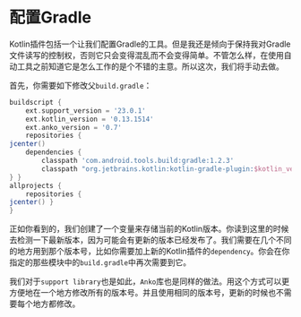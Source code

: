 # 配置Gradle

Kotlin插件包括一个让我们配置Gradle的工具。但是我还是倾向于保持我对Gradle文件读写的控制权，否则它只会变得混乱而不会变得简单。不管怎么样，在使用自动工具之前知道它是怎么工作的是个不错的主意。所以这次，我们将手动去做。

首先，你需要如下修改父`build.gradle`：
```groovy
buildscript {
    ext.support_version = '23.0.1'
    ext.kotlin_version = '0.13.1514'
    ext.anko_version = '0.7'
    repositories {
jcenter()
    dependencies {
        classpath 'com.android.tools.build:gradle:1.2.3'
        classpath "org.jetbrains.kotlin:kotlin-gradle-plugin:$kotlin_version"
} }
allprojects {
    repositories {
jcenter() }
}
```
正如你看到的，我们创建了一个变量来存储当前的Kotlin版本。你读到这里的时候去检测一下最新版本，因为可能会有更新的版本已经发布了。我们需要在几个不同的地方用到那个版本号，比如你需要加上新的Kotlin插件的`dependency`。你会在你指定的那些模块中的`build.gradle`中再次需要到它。

我们对于`support library`也是如此，`Anko`库也是同样的做法。用这个方式可以更方便地在一个地方修改所有的版本号。并且使用相同的版本号，更新的时候也不需要每个地方都修改。



